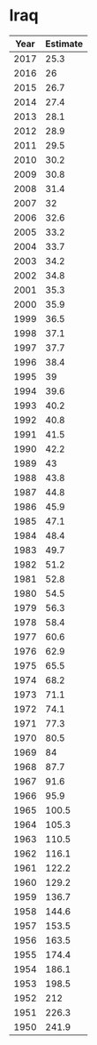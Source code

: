 # Iraq

| Year | Estimate |
| ---- | -------- |
| 2017 | 25.3 |
| 2016 | 26 |
| 2015 | 26.7 |
| 2014 | 27.4 |
| 2013 | 28.1 |
| 2012 | 28.9 |
| 2011 | 29.5 |
| 2010 | 30.2 |
| 2009 | 30.8 |
| 2008 | 31.4 |
| 2007 | 32 |
| 2006 | 32.6 |
| 2005 | 33.2 |
| 2004 | 33.7 |
| 2003 | 34.2 |
| 2002 | 34.8 |
| 2001 | 35.3 |
| 2000 | 35.9 |
| 1999 | 36.5 |
| 1998 | 37.1 |
| 1997 | 37.7 |
| 1996 | 38.4 |
| 1995 | 39 |
| 1994 | 39.6 |
| 1993 | 40.2 |
| 1992 | 40.8 |
| 1991 | 41.5 |
| 1990 | 42.2 |
| 1989 | 43 |
| 1988 | 43.8 |
| 1987 | 44.8 |
| 1986 | 45.9 |
| 1985 | 47.1 |
| 1984 | 48.4 |
| 1983 | 49.7 |
| 1982 | 51.2 |
| 1981 | 52.8 |
| 1980 | 54.5 |
| 1979 | 56.3 |
| 1978 | 58.4 |
| 1977 | 60.6 |
| 1976 | 62.9 |
| 1975 | 65.5 |
| 1974 | 68.2 |
| 1973 | 71.1 |
| 1972 | 74.1 |
| 1971 | 77.3 |
| 1970 | 80.5 |
| 1969 | 84 |
| 1968 | 87.7 |
| 1967 | 91.6 |
| 1966 | 95.9 |
| 1965 | 100.5 |
| 1964 | 105.3 |
| 1963 | 110.5 |
| 1962 | 116.1 |
| 1961 | 122.2 |
| 1960 | 129.2 |
| 1959 | 136.7 |
| 1958 | 144.6 |
| 1957 | 153.5 |
| 1956 | 163.5 |
| 1955 | 174.4 |
| 1954 | 186.1 |
| 1953 | 198.5 |
| 1952 | 212 |
| 1951 | 226.3 |
| 1950 | 241.9 |